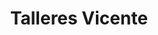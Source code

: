 ---
title: "Talleres Vicente"
url: /torrellano/talleres-vicente/
shop: reparación de automóviles
---